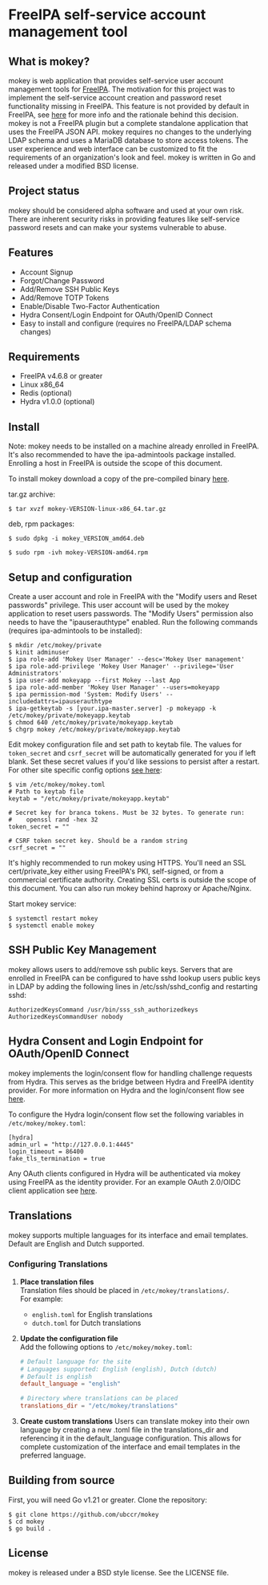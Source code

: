 # FreeIPA self-service account management tool

## What is mokey?

mokey is web application that provides self-service user account management
tools for [FreeIPA](https://www.freeipa.org). The motivation for this project was
to implement the self-service account creation and password reset functionality
missing in FreeIPA.  This feature is not provided by default in FreeIPA, see
[here](https://www.freeipa.org/page/Self-Service_Password_Reset) for more info
and the rationale behind this decision. mokey is not a FreeIPA plugin but a
complete standalone application that uses the FreeIPA JSON API.  mokey requires
no changes to the underlying LDAP schema and uses a MariaDB database to store
access tokens. The user experience and web interface can be customized to fit
the requirements of an organization's look and feel. mokey is written in Go and
released under a modified BSD license.

## Project status

mokey should be considered alpha software and used at your own risk. There are
inherent security risks in providing features like self-service password resets
and can make your systems vulnerable to abuse.

## Features

- Account Signup
- Forgot/Change Password
- Add/Remove SSH Public Keys
- Add/Remove TOTP Tokens
- Enable/Disable Two-Factor Authentication
- Hydra Consent/Login Endpoint for OAuth/OpenID Connect
- Easy to install and configure (requires no FreeIPA/LDAP schema changes)

## Requirements

- FreeIPA v4.6.8 or greater
- Linux x86_64 
- Redis (optional)
- Hydra v1.0.0 (optional)

## Install

Note: mokey needs to be installed on a machine already enrolled in FreeIPA.
It's also recommended to have the ipa-admintools package installed. Enrolling a
host in FreeIPA is outside the scope of this document.

To install mokey download a copy of the pre-compiled binary [here](https://github.com/ubccr/mokey/releases).

tar.gz archive:

```
$ tar xvzf mokey-VERSION-linux-x86_64.tar.gz 
```

deb, rpm packages:

```
$ sudo dpkg -i mokey_VERSION_amd64.deb

$ sudo rpm -ivh mokey-VERSION-amd64.rpm
```

## Setup and configuration

Create a user account and role in FreeIPA with the "Modify users and Reset
passwords" privilege. This user account will be used by the mokey application
to reset users passwords. The "Modify Users" permission also needs to have the
"ipauserauthtype" enabled. Run the following commands (requires ipa-admintools
to be installed):

```
$ mkdir /etc/mokey/private
$ kinit adminuser
$ ipa role-add 'Mokey User Manager' --desc='Mokey User management'
$ ipa role-add-privilege 'Mokey User Manager' --privilege='User Administrators'
$ ipa user-add mokeyapp --first Mokey --last App
$ ipa role-add-member 'Mokey User Manager' --users=mokeyapp
$ ipa permission-mod 'System: Modify Users' --includedattrs=ipauserauthtype
$ ipa-getkeytab -s [your.ipa-master.server] -p mokeyapp -k /etc/mokey/private/mokeyapp.keytab
$ chmod 640 /etc/mokey/private/mokeyapp.keytab
$ chgrp mokey /etc/mokey/private/mokeyapp.keytab
```

Edit mokey configuration file and set path to keytab file. The values for
`token_secret` and `csrf_secret` will be automatically generated for you if
left blank. Set these secret values if you'd like sessions to persist after a restart.
For other site specific config options [see here](https://github.com/ubccr/mokey/blob/main/mokey.toml.sample):

```
$ vim /etc/mokey/mokey.toml
# Path to keytab file
keytab = "/etc/mokey/private/mokeyapp.keytab"

# Secret key for branca tokens. Must be 32 bytes. To generate run:
#    openssl rand -hex 32 
token_secret = ""

# CSRF token secret key. Should be a random string
csrf_secret = ""
```

It's highly recommended to run mokey using HTTPS. You'll need an SSL
cert/private_key either using FreeIPA's PKI, self-signed, or from a commercial
certificate authority. Creating SSL certs is outside the scope of this
document. You can also run mokey behind haproxy or Apache/Nginx.

Start mokey service:

```
$ systemctl restart mokey
$ systemctl enable mokey
```

## SSH Public Key Management

mokey allows users to add/remove ssh public keys. Servers that are enrolled in
FreeIPA can be configured to have sshd lookup users public keys in LDAP by
adding the following lines in /etc/ssh/sshd_config and restarting sshd:

    AuthorizedKeysCommand /usr/bin/sss_ssh_authorizedkeys
    AuthorizedKeysCommandUser nobody

## Hydra Consent and Login Endpoint for OAuth/OpenID Connect

mokey implements the login/consent flow for handling challenge requests from
Hydra. This serves as the bridge between Hydra and FreeIPA identity provider.
For more information on Hydra and the login/consent flow see [here](https://www.ory.sh/docs/hydra/oauth2).

To configure the Hydra login/consent flow set the following variables in
`/etc/mokey/mokey.toml`:

```
[hydra]
admin_url = "http://127.0.0.1:4445"
login_timeout = 86400
fake_tls_termination = true
```

Any OAuth clients configured in Hydra will be authenticated via mokey using
FreeIPA as the identity provider. For an example OAuth 2.0/OIDC client
application see [here](examples/mokey-oidc/main.go).

## Translations

mokey supports multiple languages for its interface and email templates. Default are English and Dutch supported.

### Configuring Translations

1. **Place translation files**  
   Translation files should be placed in `/etc/mokey/translations/`.  
   For example:  
   - `english.toml` for English translations  
   - `dutch.toml` for Dutch translations  

2. **Update the configuration file**  
   Add the following options to `/etc/mokey/mokey.toml`:  
   ```toml
   # Default language for the site
   # Languages supported: English (english), Dutch (dutch)
   # Default is english
   default_language = "english"

   # Directory where translations can be placed
   translations_dir = "/etc/mokey/translations"
   ```

3. **Create custom translations** 
   Users can translate mokey into their own language by creating a new .toml file in the translations_dir and referencing it in the default_language configuration. This allows for complete customization of the interface and email templates in the preferred language.

## Building from source

First, you will need Go v1.21 or greater. Clone the repository:

```
$ git clone https://github.com/ubccr/mokey
$ cd mokey
$ go build .
```

## License

mokey is released under a BSD style license. See the LICENSE file.
